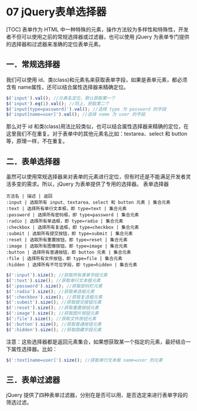 # 07 jQuery表单选择器
[TOC]
表单作为 HTML 中一种特殊的元素，操作方法较为多样性和特殊性，开发者不但可以使用之前的常规选择器或过滤器，也可以使用 jQuery 为表单专门提供的选择器和过滤器来准确的定位表单元素。
## 一．常规选择器
我们可以使用 id、类(class)和元素名来获取表单字段，如果是表单元素，都必须含有 name属性，还可以结合属性选择器来精确定位。
```javascript
$('input').val(); //元素名定位，默认获取第一个
$('input').eq(1).val(); //同上，获取第二个
$('input[type=password]').val(); //选择 type 为 password 的字段
$('input[name=user]').val(); //选择 name 为 user 的字段
```
那么对于 id 和类(class)用法比较类似，也可以结合属性选择器来精确的定位，在这里我们不在重复。对于表单中的其他元素名比如：textarea、select 和 button 等，原理一样，不在重复。
## 二．表单选择器
虽然可以使用常规选择器来对表单的元素进行定位，但有时还是不能满足开发者灵活多变的需求。所以，jQuery 为表单提供了专用的选择器。
表单选择器
```table
方法名 | 描述 | 返回
:input | 选取所有 input、textarea、select 和 button 元素 | 集合元素
:text | 选择所有单行文本框，即 type=text | 集合元素
:password | 选择所有密码框，即 type=password | 集合元素
:radio | 选择所有单选框，即 type=radio | 集合元素
:checkbox | 选择所有复选框，即 type=checkbox | 集合元素
:submit | 选取所有提交按钮，即 type=submit | 集合元素
:reset | 选取所有重置按钮，即 type=reset | 集合元素
:image | 选取所有图像按钮，即 type=image | 集合元素
:button | 选择所有普通按钮，即 button 元素 | 集合元素
:file | 选择所有文件按钮，即 type=file | 集合元素
:hidden | 选择所有不可见字段，即 type=hidden | 集合元素
```
```javascript
$(':input').size(); //获取所有表单字段元素
$(':text').size(); //获取单行文本框元素
$(':password').size(); //获取密码栏元素
$(':radio').size(); //获取单选框元素
$(':checkbox').size(); //获取复选框元素
$(':submit').size(); //获取提交按钮元素
$(':reset').size(); //获取重置按钮元素
$(':image').size(); //获取图片按钮元素
$(':file').size(); //获取文件按钮元素
$(':button').size(); //获取普通按钮元素
$(':hidden').size(); //获取隐藏字段元素
```
注意：这些选择器都是返回元素集合，如果想获取某一个指定的元素，最好结合一下属性选择器。比如：
```javascript
$(':text[name=user]').size(); //获取单行文本框 name=user 的元素
```
## 三．表单过滤器
jQuery 提供了四种表单过滤器，分别在是否可以用、是否选定来进行表单字段的筛选过滤。
